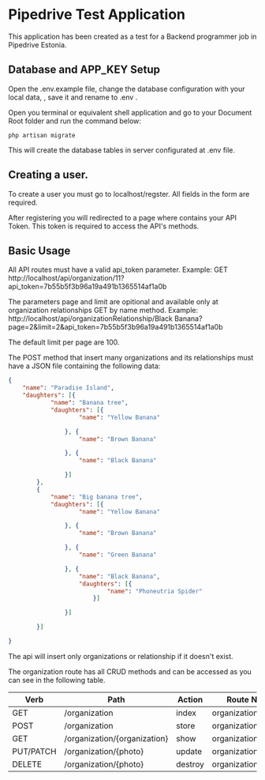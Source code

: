 # Pipedrive Test Application
This application has been created as a test for a Backend programmer job in Pipedrive Estonia.

## Database and APP_KEY Setup

Open the .env.example file, change the database configuration with your local data, , save it and rename to .env .

Open you terminal or equivalent shell application and go to your Document Root folder and run the command below:

```
php artisan migrate
```

This will create the database tables in server configurated at .env file.

## Creating a user.

To create a user you must go to localhost/regster.
All fields in the form are required.

After registering you will redirected to a page where contains your API Token.
This token is required to access the API's methods.

## Basic Usage

All API routes must have a valid api_token parameter.
Example: GET http://localhost/api/organization/11?api_token=7b55b5f3b96a19a491b1365514af1a0b

The parameters page and limit are opitional and available only at organization relationships GET by name method.
Example: http://localhost/api/organizationRelationship/Black Banana?page=2&limit=2&api_token=7b55b5f3b96a19a491b1365514af1a0b

The default limit per page are 100.

The POST method that insert many organizations and its relationships must have a JSON file containing the following data:

```JSON
{
    "name": "Paradise Island",
    "daughters": [{
            "name": "Banana tree",
            "daughters": [{
                    "name": "Yellow Banana"

                }, {
                    "name": "Brown Banana"

                }, {
                    "name": "Black Banana"

                }]
        },
        {
            "name": "Big banana tree",
            "daughters": [{
                    "name": "Yellow Banana"

                }, {
                    "name": "Brown Banana"

                }, {
                    "name": "Green Banana"

                }, {
                    "name": "Black Banana",
                    "daughters": [{
                            "name": "Phoneutria Spider"
                        }]

                }]

        }]

}
```
The api will insert only organizations or relationship if it doesn't exist.

The organization route has all CRUD methods and can be accessed as you can see in the following table.


| Verb | Path |	Action | Route Name |
|------|------|--------|------------|
| GET	 | /organization | index |	organization.index |
| POST | /organization |	store |	organization.store |
| GET  | /organization/{organization} |	show | organization.show |
| PUT/PATCH |	/organization/{photo} | update | organization.update |
| DELETE | /organization/{photo} | destroy | organization.destroy |





